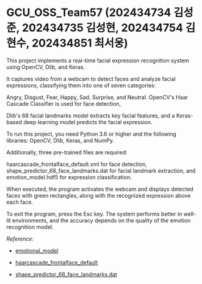 # GCU_OSS_Team57 (202434734 김성준, 202434735 김성현, 202434754 김현수, 202434851 최서웅)
This project implements a real-time facial expression recognition system using OpenCV, Dlib, and Keras.

It captures video from a webcam to detect faces and analyze facial expressions, classifying them into one of seven categories:

Angry, Disgust, Fear, Happy, Sad, Surprise, and Neutral. OpenCV's Haar Cascade Classifier is used for face detection,

Dlib's 68 facial landmarks model extracts key facial features, and a Keras-based deep learning model predicts the facial expression.

To run this project, you need Python 3.6 or higher and the following libraries: OpenCV, Dlib, Keras, and NumPy.

Additionally, three pre-trained files are required:

haarcascade_frontalface_default.xml for face detection, shape_predictor_68_face_landmarks.dat for facial landmark extraction, and emotion_model.hdf5 for expression classification.

When executed, the program activates the webcam and displays detected faces with green rectangles, along with the recognized expression above each face. 

To exit the program, press the Esc key. The system performs better in well-lit environments, and the accuracy depends on the quality of the emotion recognition model.


*Reference:* 
- [emotional_model](https://github.com/petercunha/Emotion/blob/master/models/emotion_model.hdf5)

- [haarcascade_frontalface_default](https://github.com/opencv/opencv/tree/master/data/haarcascades)

- [shape_predictor_68_face_landmarks.dat](https://github.com/opencv/opencv/tree/master/data/haarcascades)
